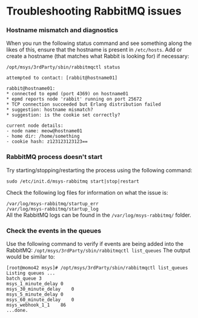 # Troubleshooting RabbitMQ issues

### Hostname mismatch and diagnostics
When you run the following status command and see something along the likes of this, ensure that the hostname is present in `/etc/hosts`. Add or create a hostname (that matches what Rabbit is looking for) if necessary: 

`/opt/msys/3rdParty/sbin/rabbitmqctl status`

```
attempted to contact: [rabbit@hostname01]

rabbit@hostname01:
* connected to epmd (port 4369) on hostname01
* epmd reports node 'rabbit' running on port 25672
* TCP connection succeeded but Erlang distribution failed
* suggestion: hostname mismatch?
* suggestion: is the cookie set correctly?

current node details:
- node name: meow@hostname01
- home dir: /home/something
- cookie hash: z123123123123==
```

### RabbitMQ process doesn't start
Try starting/stopping/restarting the process using the following command:  

`sudo /etc/init.d/msys-rabbitmq start|stop|restart`  

Check the following log files for information on what the issue is:
  
`/var/log/msys-rabbitmq/startup_err`  
`/var/log/msys-rabbitmq/startup_log`  
All the RabbitMQ logs can be found in the `/var/log/msys-rabbitmq/` folder.

### Check the events in the queues
Use the following command to verify if events are being added into the RabbitMQ:
`/opt/msys/3rdParty/sbin/rabbitmqctl list_queues`
The output would be similar to:
```
[root@momo42 msys]# /opt/msys/3rdParty/sbin/rabbitmqctl list_queues  
Listing queues ...  
batch_queue	3  
msys_1_minute_delay	0  
msys_30_minute_delay	0  
msys_5_minute_delay	0  
msys_60_minute_delay	0  
msys_webhook_1_1	86  
...done.
```